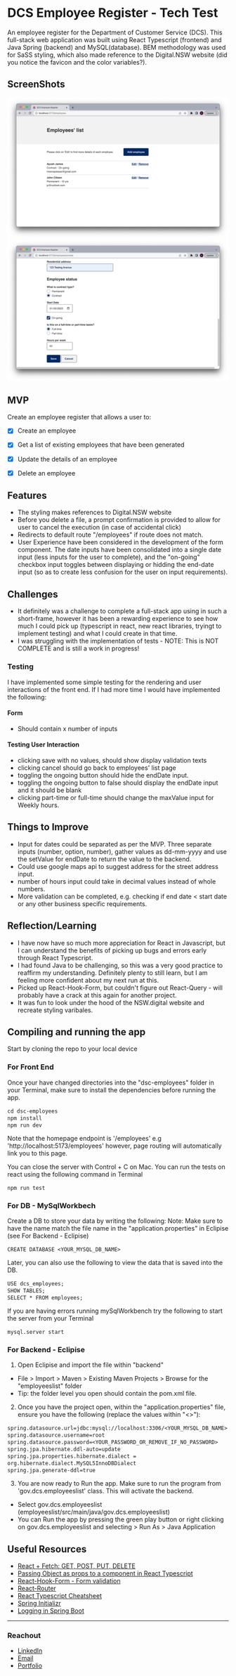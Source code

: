 # DCS Employee Register - Tech Test

An employee register for the Department of Customer Service (DCS). This full-stack web application was built using React Typescript (frontend) and Java Spring (backend) and MySQL(database). BEM methodology was used for SaSS styling, which also made reference to the Digital.NSW website (did you notice the favicon and the color variables?).



## ScreenShots

![Screenshot of Employee Lists Page](./dcs-employees/src/assets/READMEImages/app_screenshot_1.png)
![Screenshot of Edit/Create Form](./dcs-employees/src/assets/READMEImages/app_screenshot_2.png)



## MVP

Create an employee register that allows a user to:

- [x] Create an employee
- [x] Get a list of existing employees that have been generated
- [x] Update the details of an employee
- [x] Delete an employee



## Features

- The styling makes references to Digital.NSW website
- Before you delete a file, a prompt confirmation is provided to allow for user to cancel the execution (in case of accidental click)
- Redirects to default route "/employees" if route does not match.
- User Experience have been considered in the development of the form component. The date inputs have been consolidated into a single date input (less inputs for the user to complete), and the "on-going" checkbox input toggles between displaying or hidding the end-date input (so as to create less confusion for the user on input requirements).



## Challenges

- It definitely was a challenge to complete a full-stack app using in such a short-frame, however it has been a rewarding experience to see how much I could pick up (typescript in react, new react libraries, tryingt to implement testing) and what I could create in that time.
- I was struggling with the implementation of tests - NOTE: This is NOT COMPLETE and is still a work in progress!


### Testing

I have implemented some simple testing for the rendering and user interactions of the front end. If I had more time I would have implemented the following:

#### Form

- Should contain x number of inputs

#### Testing User Interaction

- clicking save with no values, should show display validation texts
- clicking cancel should go back to employees' list page
- toggling the ongoing button should hide the endDate input.
- toggling the ongoing button to false should display the endDate input and it should be blank
- clicking part-time or full-time should change the maxValue input for Weekly hours.




## Things to Improve

- Input for dates could be separated as per the MVP. Three separate inputs (number, option, number), gather values as dd-mm-yyyy and use the setValue for endDate to return the value to the backend.
- Could use google maps api to suggest address for the street address input.
- number of hours input could take in decimal values instead of whole numbers.
- More validation can be completed, e.g. checking if end date < start date or any other business specific requirements.




## Reflection/Learning

- I have now have so much more appreciation for React in Javascript, but I can understand the benefits of picking up bugs and errors early through React Typescript.
- I had found Java to be challenging, so this was a very good practice to reaffirm my understanding. Definitely plenty to still learn, but I am feeling more confident about my next run at this.
- Picked up React-Hook-Form, but couldn't figure out React-Query - will probably have a crack at this again for another project.
- It was fun to look under the hood of the NSW.digital website and recreate styling varibales.


## Compiling and running the app

Start by cloning the repo to your local device

### For Front End

Once your have changed directories into the "dsc-employees" folder in your Terminal, make sure to install the dependencies before running the app.

```
cd dsc-employees
npm install
npm run dev
```

Note that the homepage endpoint is '/employees'
e.g 'http://localhost:5173/employees' however, page routing will automatically link you to this page. 

You can close the server with Control + C on Mac. 
You can run the tests on react using the following command in Terminal
```
npm run test
```

### For DB - MySqlWorkbech

Create a DB to store your data by writing the following: 
Note: Make sure to have the name match the file name in the "application.properties" in Eclipise (see For Backend - Eclipise)

```
CREATE DATABASE <YOUR_MYSQL_DB_NAME>
```

Later, you can also use the following to view the data that is saved into the DB.

```
USE dcs_employees;
SHOW TABLES;
SELECT * FROM employees;
```

If you are having errors running mySqlWorkbench try the following to start the server from your Terminal

```
mysql.server start
```

### For Backend - Eclipise

1. Open Eclipise and import the file within "backend"
  - File > Import > Maven > Existing Maven Projects > Browse for the "employeeslist" folder
  - Tip: the folder level you open should contain the pom.xml file.

2. Once you have the project open, within the "application.properties" file, ensure you have the following (replace the values within "<>"):

```
spring.datasource.url=jdbc:mysql://localhost:3306/<YOUR_MYSQL_DB_NAME>
spring.datasource.username=root
spring.datasource.password=<YOUR_PASSWORD_OR_REMOVE_IF_NO_PASSWORD>
spring.jpa.hibernate.ddl-auto=update
spring.jpa.properties.hibernate.dialect = org.hibernate.dialect.MySQL5InnoDBDialect
spring.jpa.generate-ddl=true
```

3. You are now ready to Run the app. Make sure to run the program from 'gov.dcs.employeeslist' class. This will activate the backend.
  - Select gov.dcs.employeeslist (employeeslist/src/main/java/gov.dcs.employeeslist)
  - You can Run the app by pressing the green play button or right clicking on gov.dcs.employeeslist and selecting > Run As > Java Application



## Useful Resources

- [React + Fetch: GET, POST, PUT, DELETE](https://jasonwatmore.com/post/2020/01/27/react-fetch-http-get-request-examples)
- [Passing Object as props to a component in React Typescript](https://bobbyhadz.com/blog/react-typescript-pass-object-as-props)
- [React-Hook-Form - Form validation](https://react-hook-form.com/get-started/)
- [React-Router](https://reactrouter.com/en/main/start/tutorial)
- [React Typescript Cheatsheet](https://react-hook-form.com/get-started/)
- [Spring Initializr](https://start.spring.io/)
- [Logging in Spring Boot](https://www.baeldung.com/spring-boot-logging)

---

### Reachout

- [LinkedIn](https://au.linkedin.com/in/ayushjames)
- [Email](mailto:ayushpjames@gmail.com)
- [Portfolio]()
